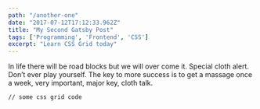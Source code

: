 ```yaml
---
path: "/another-one"
date: "2017-07-12T17:12:33.962Z"
title: "My Second Gatsby Post"
tags: ['Programming', 'Frontend', 'CSS']
excerpt: "Learn CSS Grid today"
---
```


In life there will be road blocks but we will over come it. Special cloth alert. Don’t ever play yourself. The key to more success is to get a massage once a week, very important, major key, cloth talk. 


 <pre><code>// some css grid code </code></pre>


